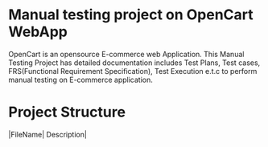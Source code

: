 # Manual testing project on OpenCart WebApp
OpenCart is an opensource E-commerce web Application. This Manual Testing Project has detailed documentation includes Test Plans, Test cases, FRS(Functional Requirement Specification), Test Execution e.t.c to perform manual testing on E-commerce application.
# Project Structure
|FileName| Description|
